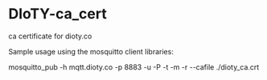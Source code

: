 # DIoTY-ca_cert
ca certificate for dioty.co

Sample usage using the mosquitto client libraries:

mosquitto_pub -h mqtt.dioty.co -p 8883 -u <your user-id> -P <your password> -t <topic> -m <message> -r --cafile ./dioty_ca.crt


